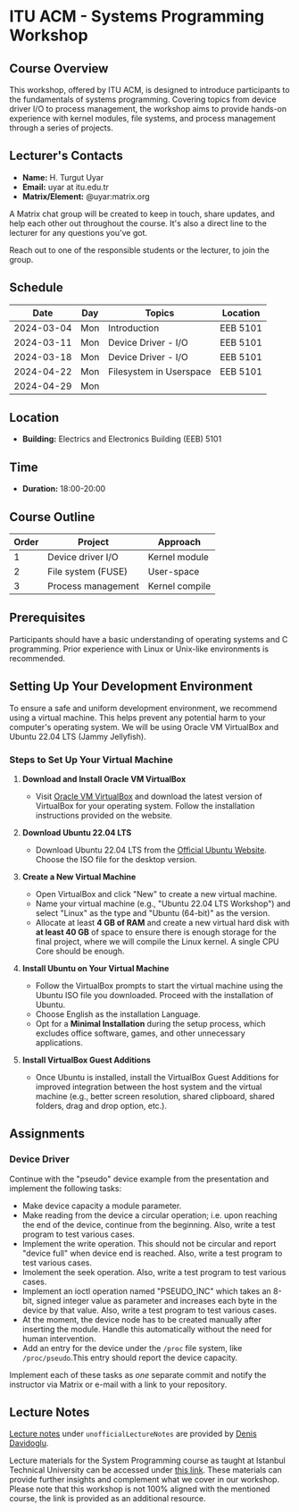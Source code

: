 # ITU ACM - Systems Programming Workshop

## Course Overview
This workshop, offered by ITU ACM, is designed to introduce participants to the fundamentals of systems programming. Covering topics from device driver I/O to process management, the workshop aims to provide hands-on experience with kernel modules, file systems, and process management through a series of projects.

## Lecturer's Contacts
- **Name:** H. Turgut Uyar
- **Email:** uyar at itu.edu.tr
- **Matrix/Element:** @uyar:matrix.org

A Matrix chat group will be created to keep in touch, share updates, and help each other out throughout the course. It's also a direct line to the lecturer for any questions you've got.

Reach out to one of the responsible students or the lecturer, to join the group.

## Schedule

| Date       | Day | Topics                  | Location |
|------------|-----|-------------------------|----------|
| 2024-03-04 | Mon | Introduction            | EEB 5101 |
| 2024-03-11 | Mon | Device Driver - I/O     | EEB 5101 |
| 2024-03-18 | Mon | Device Driver - I/O     | EEB 5101 |
| 2024-04-22 | Mon | Filesystem in Userspace | EEB 5101 |
| 2024-04-29 | Mon |                         |          |


## Location
- **Building:** Electrics and Electronics Building (EEB) 5101

## Time
- **Duration:** 18:00-20:00

## Course Outline

| Order | Project            | Approach       |
|-------|--------------------|----------------|
| 1     | Device driver I/O  | Kernel module  |
| 2     | File system (FUSE) | User-space     |
| 3     | Process management | Kernel compile |

## Prerequisites
Participants should have a basic understanding of operating systems and C programming. Prior experience with Linux or Unix-like environments is recommended.

## Setting Up Your Development Environment
To ensure a safe and uniform development environment, we recommend using a virtual machine. This helps prevent any potential harm to your computer's operating system. We will be using Oracle VM VirtualBox and Ubuntu 22.04 LTS (Jammy Jellyfish).

### Steps to Set Up Your Virtual Machine

1. **Download and Install Oracle VM VirtualBox**
   - Visit [Oracle VM VirtualBox](https://www.virtualbox.org/) and download the latest version of VirtualBox for your operating system. Follow the installation instructions provided on the website.

2. **Download Ubuntu 22.04 LTS**
   - Download Ubuntu 22.04 LTS from the [Official Ubuntu Website](https://releases.ubuntu.com/22.04/). Choose the ISO file for the desktop version.

3. **Create a New Virtual Machine**
   - Open VirtualBox and click "New" to create a new virtual machine.
   - Name your virtual machine (e.g., "Ubuntu 22.04 LTS Workshop") and select "Linux" as the type and "Ubuntu (64-bit)" as the version.
   - Allocate at least **4 GB of RAM** and create a new virtual hard disk with **at least 40 GB** of space to ensure there is enough storage for the final project, where we will compile the Linux kernel. A single CPU Core should be enough.

4. **Install Ubuntu on Your Virtual Machine**
   - Follow the VirtualBox prompts to start the virtual machine using the Ubuntu ISO file you downloaded. Proceed with the installation of Ubuntu.
   - Choose English as the installation Language.
   - Opt for a **Minimal Installation** during the setup process, which excludes office software, games, and other unnecessary applications.

5. **Install VirtualBox Guest Additions**
   - Once Ubuntu is installed, install the VirtualBox Guest Additions for improved integration between the host system and the virtual machine (e.g., better screen resolution, shared clipboard, shared folders, drag and drop option, etc.).

## Assignments

### Device Driver

Continue with the "pseudo" device example from the presentation
and implement the following tasks:

- Make device capacity a module parameter.
- Make reading from the device a circular operation; i.e. upon reaching the end of the device, continue from the beginning. Also, write a test program to test various cases.
- Implement the write operation. This should not be circular and report "device full" when device end is reached. Also, write a test program to test various cases.
- Imolement the seek operation. Also, write a test program to test various cases.
- Implement an ioctl operation named "PSEUDO_INC" which takes an 8-bit, signed integer value as parameter and increases each byte in the device by that value. Also, write a test program to test various cases.
- At the moment, the device node has to be created manually after inserting the module. Handle this automatically without the need for human intervention.
- Add an entry for the device under the `/proc` file system, like `/proc/pseudo`.This entry should report the device capacity.

Implement each of these tasks as *one* separate commit and notify the instructor via Matrix or e-mail with a link to your repository.

## Lecture Notes
[Lecture notes](unofficialLectureNotes/sysprog_notes.org) under ```unofficialLectureNotes``` are provided by [Denis Davidoglu](https://github.com/dawidogg).

Lecture materials for the System Programming course as taught at Istanbul Technical University can be accessed under [this link](https://ninova.itu.edu.tr/tr/dersler/bilgisayar-bilisim-fakultesi/144/blg-413e/). These materials can provide further insights and complement what we cover in our workshop. Please note that this workshop is not 100% aligned with the mentioned course, the link is provided as an additional resource.
